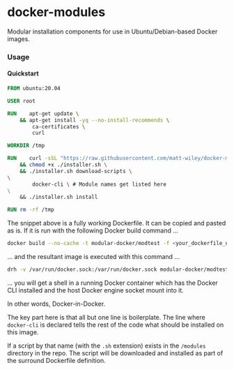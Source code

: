 # docker-modules

Modular installation components for use in Ubuntu/Debian-based Docker images.

### Usage

#### Quickstart

```Dockerfile
FROM ubuntu:20.04

USER root

RUN    apt-get update \
    && apt-get install -yq --no-install-recommends \
        ca-certificates \
        curl

WORKDIR /tmp

RUN    curl -sSL "https://raw.githubusercontent.com/matt-wiley/docker-modules/main/bin/installer.sh" -o installer.sh \
    && chmod +x ./installer.sh \
    && ./installer.sh download-scripts \
\
        docker-cli \ # Module names get listed here
\
    && ./installer.sh install

RUN rm -rf /tmp
```

The snippet above is a fully working Dockerfile. It can be copied and pasted as is. If it is run with the following Docker build command ...

```sh
docker build --no-cache -t modular-docker/modtest -f <your_dockerfile_name>
```

... and the resultant image is executed with this command ...

```sh
drh -v /var/run/docker.sock:/var/run/docker.sock modular-docker/modtest bash
```

... you will get a shell in a running Docker container which has the Docker CLI installed and the host Docker engine socket mount into it. 

In other words, Docker-in-Docker.

The key part here is that all but one line is boilerplate. The line where `docker-cli` is declared tells the rest of the code what should be installed on this image.

If a script by that name (with the `.sh` extension) exists in the `/modules` directory in the repo. The script will be downloaded and installed as part of the surround Dockerfile definition. 



